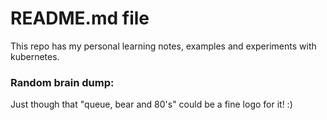 # README.md file

This repo has my personal learning notes, examples and experiments with kubernetes.



### Random brain dump:
Just though that "queue, bear and 80's" could be a fine logo for it! :)
